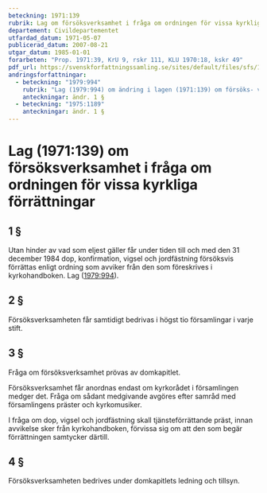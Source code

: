 ```yaml
---
beteckning: 1971:139
rubrik: Lag om försöksverksamhet i fråga om ordningen för vissa kyrkliga förrättningar
departement: Civildepartementet
utfardad_datum: 1971-05-07
publicerad_datum: 2007-08-21
utgar_datum: 1985-01-01
forarbeten: "Prop. 1971:39, KrU 9, rskr 111, KLU 1970:18, kskr 49"
pdf_url: https://svenskforfattningssamling.se/sites/default/files/sfs/1971-05/SFS1971-139.pdf
andringsforfattningar:
  - beteckning: "1979:994"
    rubrik: "Lag (1979:994) om ändring i lagen (1971:139) om försöks- verksamhet i fråga om ordningen för vissa kyrkliga förrättningar"
    anteckningar: ändr. 1 §
  - beteckning: "1975:1189"
    anteckningar: ändr. 1 §
---
```


# Lag (1971:139) om försöksverksamhet i fråga om ordningen för vissa kyrkliga förrättningar

## 1 §

Utan hinder av vad som eljest gäller får under tiden till och med den 31 december 1984 dop, konfirmation, vigsel och jordfästning försöksvis förrättas enligt ordning som avviker från den som föreskrives i kyrkohandboken. Lag ([1979:994](https://selex.se/eli/sfs/1979/994)).

## 2 §

Försöksverksamheten får samtidigt bedrivas i högst tio församlingar i varje stift.

## 3 §

Fråga om försöksverksamhet prövas av domkapitlet.

Försöksverksamhet får anordnas endast om kyrkorådet i församlingen medger det. Fråga om sådant medgivande avgöres efter samråd med församlingens präster och kyrkomusiker.

I fråga om dop, vigsel och jordfästning skall tjänsteförrättande präst, innan avvikelse sker från kyrkohandboken, förvissa sig om att den som begär förrättningen samtycker därtill.

## 4 §

Försöksverksamheten bedrives under domkapitlets ledning och tillsyn.